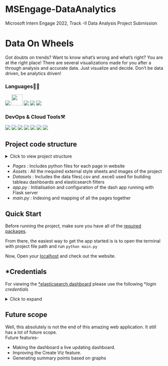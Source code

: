# MSEngage-DataAnalytics
Microsoft Intern Engage 2022, Track -II Data Analysis Project Submission
# Data On Wheels

Got doubts on trends? Want to know what’s wrong and what’s right? You are at the right place! There are several visualizations made for you after a through analysis and accurate data. Just visualize and decide. Don’t be data driven, be analytics driven!

### Languages✍🏼

<img src="https://img.icons8.com/color/35/000000/python--v1.png"/> <img src="https://cdn-images-1.medium.com/max/1200/1*4R9HdZXaBGLPD_xPoit7iA.png" width="35px" height="35px"/> <img src="https://img.icons8.com/color/35/000000/html-5--v1.png"/> <img src="https://img.icons8.com/color/35/000000/css3.png"/>  <img src="https://img.icons8.com/color/35/000000/bootstrap.png"/> 

### DevOps & Cloud Tools⚒️

<img src="https://img.icons8.com/color/35/000000/elasticsearch.png"/> <img src="https://img.icons8.com/external-tal-revivo-color-tal-revivo/35/000000/external-kibana-is-an-open-source-data-visualization-plugin-for-elasticsearch-logo-color-tal-revivo.png"/> <img src="https://img.icons8.com/color/35/000000/pycharm.png"/> <img src="https://img.icons8.com/color/35/000000/tableau-software.png"/> <img src="https://img.icons8.com/color/35/000000/figma--v2.png"/> <img src="https://img.icons8.com/color/35/000000/git.png"/> <img src="https://img.icons8.com/color/35/000000/github.png"/>

## Project code structure
  <details>
    <summary>Click to view project structure</summary>
        📁 DataProjectMSFT/ <br>
        ├─📄 app.py <br>
        ├─📁 assets/ <br>
        │ ├─📄 bg2.jpg <br>
        │ ├─📄 dashbrd.css <br>
        │ ├─📄 dropIcon.jpg <br>
        │ ├─📄 fullL.jpg <br>
        │ ├─📄 home.css <br>
        │ ├─📄 iconDrop.jpg <br>
        │ ├─📄 jumboBg.png <br>
        │ ├─📄 logo.jpg <br>
        │ └─📄 sidebarStyle.css <br>
        ├─📁 datasets/ <br>
        │ ├─📄 cars_enagage_2022_simpleData.csv <br>
        │ ├─📄 createVizTest.xlsx <br>
        │ └─📄 EngageData.xlsx <br>
        ├─📄 main.py <br>
        ├─📁 pages/ <br>
        │ ├─📄 createViz.py <br>
        │ ├─📄 dashboard.py <br>
        │ ├─📄 findCar.py <br>
        │ ├─📄 home.py <br>
        │ ├─📄 sidebar.py <br>
        │ ├─📄 _init_.py <br>
        │ └─📁 _pycache_/ <br>
        │   ├─📄 createViz.cpython-37.pyc <br>
        │   ├─📄 dashboard.cpython-37.pyc <br>
        │   ├─📄 findCar.cpython-37.pyc <br>
        │   ├─📄 home.cpython-37.pyc <br>
        │   ├─📄 sidebar.cpython-37.pyc <br>
        │   └─📄 _init_.cpython-37.pyc <br>
        ├─📄 requirements.txt <br>
        └─📁 _pycache_/ <br>
          └─📄 app.cpython-37.pyc <br>
  </details>
    

  - *Pages :*
    Includes python files for each page in website
  - *Assets :*
    All the rrequired external style sheets and images of the project
  - *Datasets :*
    Includes the data files(.csv and .excel) used for building tableau dashboards and elasticsearch filters
  - *app.py :*
    Initialisation and configuration of the dash app running with Flask server
  - *main.py :*
    Indexing and mapping of all the pages together
    
 ## Quick Start
    
  Before running the project, make sure you have all of the [required packages](https://payloadcms.com/docs/getting-started/installation).

  From there, the easiest way to get the app started is is to open the terminal with project file path and run `python main.py`

  Now, Open your [localhost](http://127.0.0.1:8888/) and check out the website.
  
 ## *Credentials
  
  For viewing the [*elasticsearch dashboard](https://payloadcms.com/docs/getting-started/installation) please use the following **login credentials*
  <details>
    <summary>Click to expand</summary>
    <strong>username:</strong> elastic <br>
    <strong>password:</strong> MxsStYProC58mjehMKuOET0j
  </details>
  
 ## Future scope
 
  Well, this absolutely is not the end of this amazing web application. It still has a lot of future scope. <br>
  Future features-
  - Making the dashboard a live updating dashboard.
  - Improving the Create Viz feature.
  - Generating summary points based on graphs
